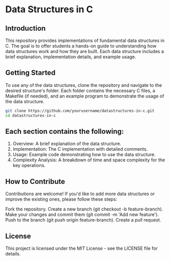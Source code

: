 # Data Structures in C

## Introduction

This repository provides implementations of fundamental data structures in C. The goal is to offer students a hands-on guide to understanding how data structures work and how they are built. Each data structure includes a brief explanation, implementation details, and example usage.

## Getting Started

To use any of the data structures, clone the repository and navigate to the desired structure's folder. Each folder contains the necessary C files, a Makefile (if needed), and an example program to demonstrate the usage of the data structure.

```bash
git clone https://github.com/yourusername/datastructures-in-c.git
cd datastructures-in-c
```

## Each section contains the following:

1. Overview: A brief explanation of the data structure.
2. Implementation: The C implementation with detailed comments.
3. Usage: Example code demonstrating how to use the data structure.
4. Complexity Analysis: A breakdown of time and space complexity for the key operations.

## How to Contribute
Contributions are welcome! If you'd like to add more data structures or improve the existing ones, please follow these steps:

Fork the repository.
Create a new branch (git checkout -b feature-branch).
Make your changes and commit them (git commit -m 'Add new feature').
Push to the branch (git push origin feature-branch).
Create a pull request.

## License
This project is licensed under the MIT License - see the LICENSE file for details.
